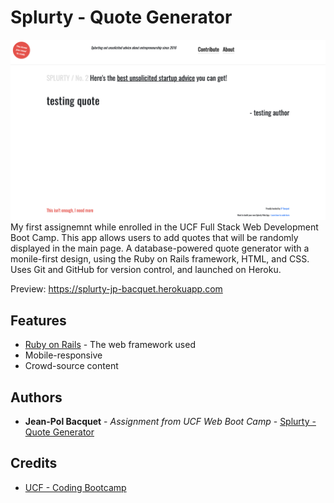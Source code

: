 # Splurty - Quote Generator

![Image of Quote Generator](app/assets/images/quote-gen-preview.png)
My first assignemnt while enrolled in the UCF Full Stack Web Development Boot Camp.  This app 
allows users to add quotes that will be randomly displayed in the main page. A database-powered quote generator with a monile-first design, using the Ruby on Rails framework, HTML, and CSS. Uses Git and GitHub for version control, and launched on Heroku.

Preview:
https://splurty-jp-bacquet.herokuapp.com



## Features

* [Ruby on Rails](https://guides.rubyonrails.org/) - The web framework used
* Mobile-responsive
* Crowd-source content



## Authors

* **Jean-Pol Bacquet** - *Assignment from UCF Web Boot Camp* - [Splurty - Quote Generator](https://github.com/jeanpolbac/jpbootcamp)


## Credits
* [UCF - Coding Bootcamp](https://bootcamp.ce.ucf.edu/coding/)
